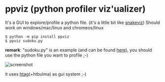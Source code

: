 # ppviz (python profiler viz'ualizer)

It's a GUI to explore/profile a python file.
(it's a little bit like [snakeviz](https://jiffyclub.github.io/snakeviz/))
Should work on windows/mac/linux and chromeos/linux

```
$ python -m pip install ppviz
$ ppviz sudoku.py
```
**remark**: "sudoku.py" is an example (and can be found [here](https://github.com/manatlan/sudoku_resolver/blob/master/sudoku.py)), you should use the python file you want to profile ;-)

![screenshot](screenshot.png?raw=true "Screenshot")

it uses [htag](https://github.com/manatlan/htag)(+htbulma) as gui system ;-)

